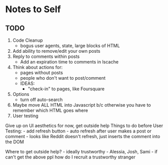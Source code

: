 # Notes to Self
## TODO
1. Code Cleanup
    - bogus user agents, state, large blocks of HTML
1. Add ability to remove/edit your own posts
1. Reply to comments within posts
    - Add an expiration time to comments in lscache
1. Think about actions for:
    - pages without posts
    - people who don't want to post/comment
    - IDEAS:
        - "check-in" to pages, like Foursquare
1. Options
    - turn off auto-search
1. Maybe move ALL HTML into Javascript b/c otherwise you have to remember which HTML goes where
1. User testing

Give up on UI aesthetics for now, get outside help
Things to do before User Testing:
    - add refresh button
    - auto refresh after user makes a post or comment
        - looks like Reddit doesn't refresh, just inserts the comment into the DOM

Where to get outside help?
    - ideally trustworthy
        - Alessia, Josh, Sami
    - if can't get the above ppl how do I recruit a trustworthy stranger